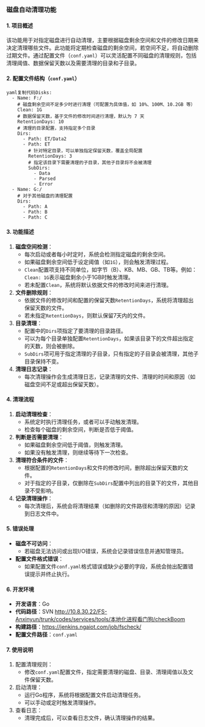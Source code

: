 ### 磁盘自动清理功能

#### 1. 项目概述

该功能用于对指定磁盘进行自动清理，主要根据磁盘剩余空间和文件的修改日期来决定清理哪些文件。此功能将定期检查磁盘的剩余空间，若空间不足，将自动删除过期文件。通过配置文件（`conf.yaml`）可以灵活配置不同磁盘的清理规则，包括清理阈值、数据保留天数以及需要清理的目录和子目录。

#### 2. 配置文件结构（`conf.yaml`）

```
yaml复制代码Disks:
  - Name: F:/
    # 磁盘剩余空间不足多少时进行清理（可配置为具体值，如 10%、100M、10.2GB 等）
    Clean: 1G
    # 数据保留天数，基于文件的修改时间进行清理，默认为 7 天
    RetentionDays: 10
    # 清理的目录配置，支持指定多个目录
    Dirs:
      - Path: ET/Data2
      - Path: ET
        # 针对特定目录，可以单独指定保留天数，覆盖全局配置
        RetentionDays: 3
        # 指定该目录下需要清理的子目录，其他子目录将不会被清理
        SubDirs:
          - Data
          - Parsed
          - Error
  - Name: G:/
    # 对于其他磁盘的清理配置
    Dirs:
      - Path: A
      - Path: B
      - Path: C
```

#### 3. 功能描述

1. **磁盘空间检测**：
   - 每次启动或者每小时定时，系统会检测指定磁盘的剩余空间。
   - 如果磁盘剩余空间低于设定阈值（如`1G`），则会触发清理过程。
   - `Clean`配置项支持不同单位，如字节（B）、KB、MB、GB、TB等。例如：`Clean: 1G`表示磁盘剩余小于1GB时触发清理。
   - 若未配置`Clean`，系统将默认依据文件的修改时间来进行清理。
2. **文件删除规则**：
   - 依据文件的修改时间和配置的保留天数`RetentionDays`，系统将清理超出保留天数的文件。
   - 若未指定`RetentionDays`，则默认保留7天内的文件。
3. **目录清理**：
   - 配置中的`Dirs`项指定了要清理的目录路径。
   - 可以为每个目录单独配置`RetentionDays`，如果该目录下的文件超出指定的天数，则会被删除。
   - `SubDirs`项可用于指定清理的子目录，只有指定的子目录会被清理，其他子目录保持不变。
4. **清理日志记录**：
   - 每次清理操作会生成清理日志，记录清理的文件、清理的时间和原因（如磁盘空间不足或超出保留天数）。

#### 4. 清理流程

1. **启动清理检查**：
   - 系统定时执行清理任务，或者可以手动触发清理。
   - 检查每个磁盘的剩余空间，判断是否低于阈值。
2. **判断是否需要清理**：
   - 如果磁盘剩余空间低于阈值，则触发清理。
   - 如果没有触发清理，则继续等待下一次检查。
3. **清理符合条件的文件**：
   - 根据配置的`RetentionDays`和文件的修改时间，删除超出保留天数的文件。
   - 对于指定的子目录，仅删除在`SubDirs`配置中列出的目录下的文件，其他目录不受影响。
4. **记录清理操作**：
   - 每次清理后，系统会将清理结果（如删除的文件路径和清理的原因）记录到日志文件中。

#### 5. 错误处理

- **磁盘不可访问**：
  - 若磁盘无法访问或出现I/O错误，系统会记录错误信息并通知管理员。
- **配置文件格式错误**：
  - 如果配置文件`conf.yaml`格式错误或缺少必要的字段，系统会抛出配置错误提示并终止执行。

#### 6. 开发环境

- **开发语言**：Go
- **代码路径**：SVN http://10.8.30.22/FS-Anxinyun/trunk/codes/services/tools/本地化进程看门狗/checkBoom
- **构建路径**：https://jenkins.ngaiot.com/job/fscheck/
- **配置文件路径**：`conf.yaml`

#### 7. 使用说明

1. 配置清理规则：
   - 修改`conf.yaml`配置文件，指定需要清理的磁盘、目录、清理阈值以及文件保留天数。
2. 启动清理：
   - 运行Go程序，系统将根据配置文件启动清理任务。
   - 可以手动或定时触发清理操作。
3. 查看日志：
   - 清理完成后，可以查看日志文件，确认清理操作的结果。